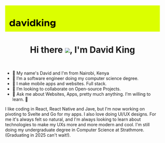 ![David King (19)](https://raw.githubusercontent.com/PhantasyCodes/MyStuff/main/background.png)

<!-- ![Blue Peach Watch Movie and Chill Twitter Banner (3)](https://user-images.githubusercontent.com/97814431/168457214-e9e85f76-04b1-4c2d-892f-b72bfdf635a6.png) -->

<h1 align="center">Hi there <img src="https://github.com/sudnyeshtalekar/sudnyeshtalekar/blob/master/Assets/Hi.gif" width="40px">, I'm David King</h1>

&nbsp;&nbsp;&nbsp;&nbsp;&nbsp;&nbsp;&nbsp;&nbsp;&nbsp;&nbsp;&nbsp;&nbsp;&nbsp;&nbsp;&nbsp;&nbsp;&nbsp;&nbsp;&nbsp;&nbsp;&nbsp;&nbsp;&nbsp;&nbsp;&nbsp;&nbsp;&nbsp;&nbsp;&nbsp;&nbsp;&nbsp;&nbsp;&nbsp;&nbsp;&nbsp;&nbsp;&nbsp;&nbsp;&nbsp;&nbsp;&nbsp;&nbsp;&nbsp;&nbsp;&nbsp;&nbsp;&nbsp;&nbsp;&nbsp;&nbsp;&nbsp;&nbsp;&nbsp;&nbsp;&nbsp;&nbsp;&nbsp;&nbsp;&nbsp; <b align="center"></b> <br>

- 🥛 My name's David and I'm from Nairobi, Kenya
- 🥛 I’m a software engineer doing my computer science degree.
- 🥛 I make mobile apps and websites. Full stack.
- 🥛 I’m looking to collaborate on Open-source Projects.
- 🥛 Ask me about Websites, Apps, pretty much anything. I'm willing to learn. 💸

<p>I like coding in React, React Native and Jave, but I'm now working on pivoting to Svelte and Go for my apps. I also love doing UI/UX designs. For me it's always felt so natural, and I'm always looking to learn about technologies to make my UXs more and more modern and cool. I'm still doing my undergraduate degree in Computer Science at Strathmore. (Graduating in 2025 can't wait!).</ p>
